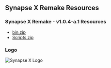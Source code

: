 ## Synapse X Remake Resources

### Synapse X Remake - v1.0.4-a.1 Resources

- [bin.zip](https://github.com/Charlzk05/Synapse-X-Remake-Synapse-X-Free-Version/files/9861656/bin.zip)
- [Scripts.zip](https://github.com/Charlzk05/Synapse-X-Remake-Synapse-X-Free-Version/files/9861658/Scripts.zip)


### Logo
![Synapse X Logo](https://user-images.githubusercontent.com/104715127/197786421-4b842674-14a3-4412-bda7-47c3e9da7bd2.png)
